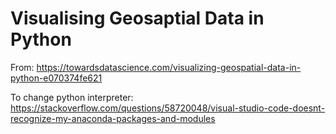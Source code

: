 # Visualising Geosaptial Data in Python

From: https://towardsdatascience.com/visualizing-geospatial-data-in-python-e070374fe621

To change python interpreter:
https://stackoverflow.com/questions/58720048/visual-studio-code-doesnt-recognize-my-anaconda-packages-and-modules